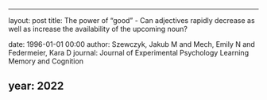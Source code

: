 ---
layout: post
title: The power of “good” - Can adjectives rapidly decrease as well as increase the availability of the upcoming noun?

date: 1996-01-01 00:00
author: Szewczyk, Jakub M and Mech, Emily N and Federmeier, Kara D
journal: Journal of Experimental Psychology Learning Memory and Cognition

year: 2022
----